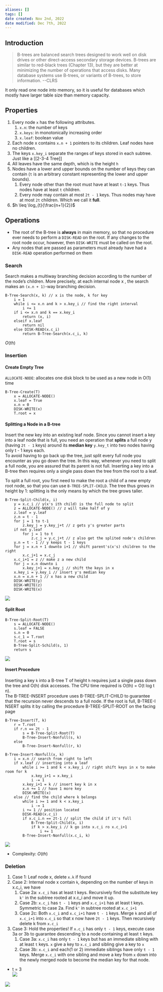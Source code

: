 ```yaml
---
aliases: []
tags: []
date created: Nov 2nd, 2022
date modified: Dec 7th, 2022
---
```


## Introduction
> B-trees are balanced search trees designed to work well on disk drives or other direct-access secondary storage devices. B-trees are similar to red-black trees (Chapter 13), but they are better at minimizing the number of operations that access disks. Many database systems use B-trees, or variants of B-trees, to store information. --CLRS

It only read one node into memory, so it is useful for databases which mostly have larger table size than memory capacity.

## Properties
1. Every node `x` has the following attributes.
	1. `x.n`: the number of keys
	2. `x.keys`: in monotonically increasing order
	3. `x.leaf`: boolean value
2. Each node x contains `x.n + 1` pointers to its children. Leaf nodes have no children.
3. The keys `x.key_i` separate the ranges of keys stored in each subtree. Just like a [[2-3-4 Tree]]
4. All leaves have the same depth, which is the height `h`
5. Nodes have a lower and upper bounds on the number of keys they can contain (`t` is an arbitrary constant representing the lower and upper bounds).
	1. Every node other than the root must have at least `t-1` keys. Thus nodes have at least `t` children.
	2. Every node may contain at most `2t - 1` keys. Thus nodes may have at most `2t` children. Which we call it **full**.
6. $h \leq \log_{t}{\frac{n+1}{2}}$

## Operations
- The root of the B-tree is **always** in main memory, so that no procedure ever needs to perform a `DISK-READ` on the root. If any changes to the root node occur, however, then `DISK-WRITE` must be called on the root. 
- Any nodes that are passed as parameters must already have had a `DISK-READ` operation performed on them

### Search
Search makes a multiway branching decision according to the number of the node’s children. More precisely, at each internal node x , the search makes an `(x.n + 1)`-way branching decision.

```
B-Tree-Search(x, k) // x is the node, k for key
	i = 1
	while i <= x.n and k > x.key_i // find the right interval
		i += 1
	if i <= x.n and k == x.key_i
		return (x, i)
	elseif x.leaf
		return nil
	else DISK-READ(x.c_i)
		return B-Tree-Search(x.c_i, k)
```

$O(th)$

### Insertion

#### Create Empty Tree
`ALLOCATE-NODE`: allocates one disk block to be used as a new node in O(1) time

```
B-Tree-Create(T)
	x = ALLOCATE-NODE()
	x.leaf = True
	x.n = 0
	DISK-WRITE(x)
	T.root = x
```

#### Splitting a Node in a B-tree
Insert the new key into an existing leaf node. Since you cannot insert a key into a leaf node that is full, you need an operation that **splits** a full node y (having `2t - 1` keys) around its **median key** `y.key_t` into two nodes having only t - 1 keys each.  
To avoid having to go back up the tree, just split every full node you encounter as you go down the tree. In this way, whenever you need to split a full node, you are assured that its parent is not full. Inserting a key into a B-tree then requires only a single pass down the tree from the root to a leaf. 

To split a full root, you first need to make the root a child of a new empty root node, so that you can use `B-TREE-SPLIT-CHILD`. The tree thus grows in height by 1: splitting is the only means by which the tree grows taller. 

```
B-Tree-Split-Child(x, i)
	y = x.c_i // y(x's ith child) is the full node to split
	z = ALLOCATE-NODE() // z will take half of y
	z.leaf = y.leaf
	z.n = t - 1
	for j = 1 to t-1
		z.key_j = y.key_j+t // z gets y's greater parts
	if not y.leaf
		for j = 1 to t
			z.c_j = y.c_j+t // z also get the splited node's children
	y.n = t - 1 // y keeps t - 1 keys
	for j = x.n + 1 downto i+1 // shift parent's(x's) children to the right
		x.c_j+1 = x.c_j
	x.c_i+1 = z // make z a new child
	for j = x.n downto i
		x.key_j+1 = x.key_j // shift the keys in x
	x.key_i = y.key_i // insert y's median key
	x.n = x.n + 1 // x has a new child
	DISK-WRITE(y)
	DISK-WRITE(z)
	DISK-WRITE(x)
```

![](https://img.ynchen.me/2022/12/c3bcd96ef47d6c06f444d24a207c5c91.webp)

#### Split Root
```
B-Tree-Split-Root(T)
	s = ALLOCATE-NODE()
	s.leaf = FALSE
	s.n = 0
	s.c_1 = T.root
	T.root = s
	B-Tree-Split-Schild(s, 1)
	return s
```

![](https://img.ynchen.me/2022/12/da7994f7ccfc9192f71d8f3a5f8aee8b.webp)

#### Insert Procedure
Inserting a key `k` into a B-tree T of height `h` requires just a single pass down the tree and O(h) disk accesses. The CPU time required is O(th) = O(t log t n).  
The B-TREE-INSERT procedure uses B-TREE-SPLIT-CHILD to guarantee that the recursion never descends to a full node. If the root is full, B-TREE-I NSERT splits it by calling the procedure B-TREE-SPLIT-ROOT on the facing page

```
B-Tree-Insert(T, k)
	r = T.root
	if r.n == 2t - 1
		s = B-Tree-Split-Root(T)
		B-Tree-Insert-Nonfull(s, k)
	else
		B-Tree-Insert-Nonfull(r, k)
```

```
B-Tree-Insert-Nonfull(x, k)
	i = x.n // search from right to left
	if x.leaf // inserting into a leaf
		while i >= 1 and k < x.key_i // right shift keys in x to make room for k
			x.key_i+1 = x.key_i
			i -= 1
		x.key_i+1 = k // insert key k in x
		x.n += 1 // have 1 more key
		DISK-WRITE(x)
	else // find the child where k belongs
		while i >= 1 and k < x.key_i
			i -= 1
		i += 1 // position located
		DISK-READ(x.c_i)
		if x.c_i.n == 2t-1 // split the child if it's full
			B-Tree-Split-Child(x, i)
			if k > x.key_i // k go into x.c_i ro x.c_i+1
				i += 1
		B-Tree-Insert-Nonfull(x.c_i, k)
```

![](https://img.ynchen.me/2022/12/ba2bef1e67258d7806bee40aebac1088.webp)

- Complexity: $O(th)$

### Deletion
1. Case 1: Leaf node x, delete `x.k` if found
2. Case 2: Internal node x contain `k`, depending on the number of keys in x.c_i, we have
	1. Case 2a: `x.c_i` has at least t keys. Recursively find the substitute key `k'` in the subtree rooted at x.c_i and move it up.
	2. Case 2b: `x.c_i` has `t - 1` keys and `x.c_i+1` has at least t keys. Symmetric to case 2a. Find `k'` in subtree rooted at `x.c_i+1`
	3. Case 2c: Both `x.c_i` and `x.c_i+1` have `t - 1` keys. Merge `k` and all of `x.c_i+1` into `x.c_i` so that x now have `2t - 1` keys. Then recursively delete k from `x.c_i`
3. Case 3: Hold the properties! If `x.c_i` has only `t - 1` keys, execute case 3a or 3b to guarantee descending to a node containing at least `t` keys.
	1. Case 3a: `x.c_i` has only `t - 1` keys but has an immediate sibling with at least `t` keys. `x` give a key to `x.c_i` and sibling give a key to `x`
	2. Case 3b: `x.c_i` and each(1 or 2) immediate siblings have only `t - 1` keys. Merge `x.c_i` with one sibling and move a key from `x` down into the newly merged node to become the median key for that node.

- t = 3  
![](https://img.ynchen.me/2022/12/cfd57897e13b6062f170f7f435086f94.webp)

![](https://img.ynchen.me/2022/12/21eb16c5d35398b823ddd4a854f9b373.webp)
